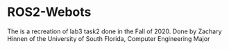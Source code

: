 # ROS2-Webots
The is a recreation of lab3 task2 done in the Fall of 2020. Done by Zachary Hinnen of the University of South Florida, Computer Engineering Major
